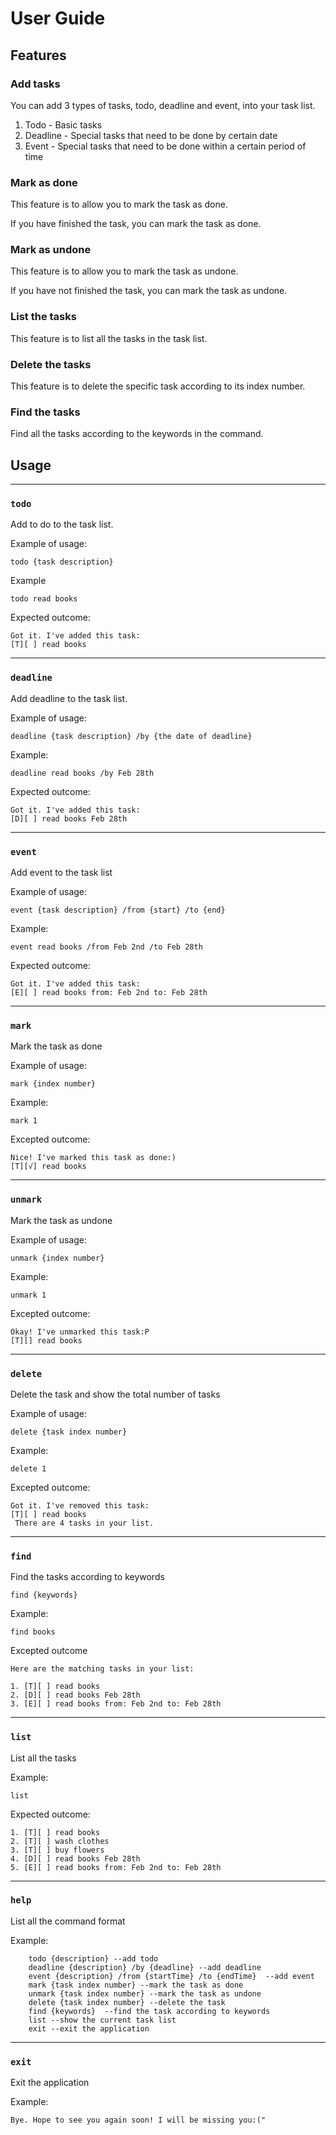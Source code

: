 # User Guide

## Features

### Add tasks

You can add 3 types of tasks, todo, deadline and event, into your task list.
1. Todo - Basic tasks
2. Deadline - Special tasks that need to be done by certain date
3. Event - Special tasks that need to be done within a certain period of time

### Mark as done

This feature is to allow you to mark the task as done.

If you have finished the task, you can mark the task as done.

### Mark as undone

This feature is to allow you to mark the task as undone.

If you have not finished the task, you can mark the task as undone.

### List the tasks

This feature is to list all the tasks in the task list.

### Delete the tasks

This feature is to delete the specific task according to its index number.

### Find the tasks

Find all the tasks according to the keywords in the command.

## Usage

---
### `todo`
Add to do to the task list.

Example of usage:

`todo {task description}`

Example

```
todo read books
```

Expected outcome:

```
Got it. I've added this task: 
[T][ ] read books
```
---
### `deadline`
Add deadline to the task list.

Example of usage:

`deadline {task description} /by {the date of deadline}`

Example:

```
deadline read books /by Feb 28th
```

Expected outcome:

```
Got it. I've added this task: 
[D][ ] read books Feb 28th
```
---
### `event`

Add event to the task list

Example of usage:

`event {task description} /from {start} /to {end}`

Example:

```
event read books /from Feb 2nd /to Feb 28th
```

Expected outcome:

```
Got it. I've added this task: 
[E][ ] read books from: Feb 2nd to: Feb 28th
```
---
### `mark`

Mark the task as done

Example of usage:

`mark {index number}`

Example:

```
mark 1
```

Excepted outcome:

```
Nice! I've marked this task as done:)
[T][√] read books
```
---
### `unmark`

Mark the task as undone

Example of usage:

`unmark {index number}`

Example:

```
unmark 1
```

Excepted outcome:

```
Okay! I've unmarked this task:P 
[T][] read books
```
---
### `delete`

Delete the task and show the total number of tasks

Example of usage:

`delete {task index number}`

Example:

```
delete 1
```

Excepted outcome:
```
Got it. I've removed this task: 
[T][ ] read books
 There are 4 tasks in your list.
```
---
### `find`

Find the tasks according to keywords

 `find {keywords}`

Example:

```
find books
```

Excepted outcome

```
Here are the matching tasks in your list: 

1. [T][ ] read books
2. [D][ ] read books Feb 28th
3. [E][ ] read books from: Feb 2nd to: Feb 28th
```
---
### `list`

List all the tasks

Example:

`list`

Expected outcome: 
```
1. [T][ ] read books
2. [T][ ] wash clothes
3. [T][ ] buy flowers
4. [D][ ] read books Feb 28th
5. [E][ ] read books from: Feb 2nd to: Feb 28th
```
---

### `help`

List all the command format

Example:

```
    todo {description} --add todo
    deadline {description} /by {deadline} --add deadline
    event {description} /from {startTime} /to {endTime}  --add event
    mark {task index number} --mark the task as done
    unmark {task index number} --mark the task as undone
    delete {task index number} --delete the task
    find {keywords}  --find the task according to keywords
    list --show the current task list
    exit --exit the application
```

---

### `exit`

Exit the application

Example:
```
Bye. Hope to see you again soon! I will be missing you:("
```
